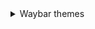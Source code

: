<details>
  <summary> Waybar themes </summary>
   <ol>
  <details>
    <summary> Monochrome </summary> 
    
  ![image](https://raw.githubusercontent.com/gkmax132/hyprland_dotfiles/refs/heads/main/images/waybar/monochrome.png)
  
  </details>
  </ol>
  <ol>
    <details>
      <summary> Personal </summary>

  ![image](https://raw.githubusercontent.com/gkmax132/hyprland_dotfiles/refs/heads/main/images/waybar/monochrome.png)    
    </details>
  </ol>
</details>
